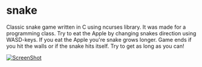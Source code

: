 # snake

Classic snake game written in C using ncurses library. It was made for a programming class.
Try to eat the Apple by changing snakes direction using WASD-keys. If you eat the Apple you're snake grows longer. 
Game ends if you hit the walls or if the snake hits itself. Try to get as long as you can!


[![ScreenShot](http://img.youtube.com/vi/adk_jzfPVnA/0.jpg)](https://youtu.be/adk_jzfPVnA)
